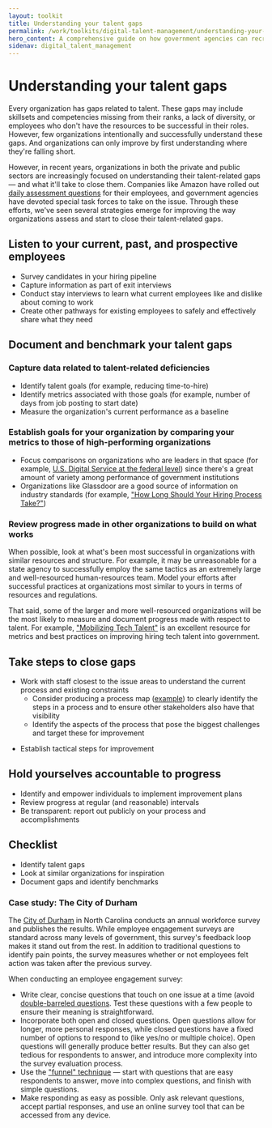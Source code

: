```yaml
---
layout: toolkit
title: Understanding your talent gaps
permalink: /work/toolkits/digital-talent-management/understanding-your-talent-gaps/
hero_content: A comprehensive guide on how government agencies can recruit, hire, onboard, and retain digital talent.
sidenav: digital_talent_management
---
```


# Understanding your talent gaps

Every organization has gaps related to talent. These gaps may include skillsets and competencies missing from their ranks, a lack of diversity, or employees who don't have the resources to be successful in their roles. However, few organizations intentionally and successfully understand these gaps. And organizations can only improve by first understanding where they're falling short.

However, in recent years, organizations in both the private and public sectors are increasingly focused on understanding their talent-related gaps &mdash; and what it'll take to close them. Companies like Amazon have rolled out [daily assessment
questions](https://www.cnbc.com/2018/03/30/amazon-employee-reaction-to-hr-programs-connections-forte.html) for their employees, and government agencies have devoted special task forces to take on the issue. Through these efforts, we've seen several strategies emerge for improving the way organizations assess and start to close their talent-related gaps.

## Listen to your current, past, and prospective employees

* Survey candidates in your hiring pipeline
* Capture information as part of exit interviews
* Conduct stay interviews to learn what current employees like and dislike about coming to work
* Create other pathways for existing employees to safely and effectively share what they need

## Document and benchmark your talent gaps

### Capture data related to talent-related deficiencies

* Identify talent goals (for example, reducing time-to-hire)
* Identify metrics associated with those goals (for example, number of days from job posting to start date)
* Measure the organization's current performance as a baseline

### Establish goals for your organization by comparing your metrics to those of high-performing organizations

* Focus comparisons on organizations who are leaders in that space (for example, [U.S. Digital Service at the federal level](https://www.govloop.com/new-hiring-pilot-could-help-agencies-find-qualified-candidates-faster/)) since there's a great amount of variety among performance of government institutions
* Organizations like Glassdoor are a good source of information on industry standards (for example, ["How Long Should Your Hiring Process Take?"](https://www.glassdoor.com/blog/how-long-should-interviews-take/))

### Review progress made in other organizations to build on what works

When possible, look at what's been most successful in organizations with similar resources and structure. For example, it may be unreasonable for a state agency to successfully employ the same tactics as an extremely large and well-resourced human-resources team. Model your efforts after successful practices at organizations most similar to yours in terms of resources and regulations.

That said, some of the larger and more well-resourced organizations will be the most likely to measure and document progress made with respect to talent. For example, ["Mobilizing Tech
Talent"](https://ourpublicservice.org/wp-content/uploads/2018/09/Mobilizing_Tech_Talent-2018.09.26.pdf) is an excellent resource for metrics and best practices on improving
hiring tech talent into government.

## Take steps to close gaps

* Work with staff closest to the issue areas to understand the current process and existing constraints
    * Consider producing a process map ([example](https://talentsum.com/wp-content/uploads/2015/04/candidate-journey-map.png)) to clearly identify the steps in a process and to ensure other stakeholders also have that visibility
    * Identify the aspects of the process that pose the biggest challenges and target these for improvement
- Establish tactical steps for improvement

## Hold yourselves accountable to progress

* Identify and empower individuals to implement improvement plans
* Review progress at regular (and reasonable) intervals
* Be transparent: report out publicly on your process and accomplishments

## Checklist

* Identify talent gaps
* Look at similar organizations for inspiration
* Document gaps and identify benchmarks

### Case study: The City of Durham

The [City of Durham](https://durhamnc.gov/) in North Carolina conducts an annual workforce survey and publishes the results. While employee engagement surveys are standard across many levels of government, this survey's feedback loop makes it stand out from the rest. In addition to traditional questions to identify pain points, the survey measures whether or not employees felt action was taken after the previous survey.

When conducting an employee engagement survey:

- Write clear, concise questions that touch on one issue at a time (avoid [double-barreled questions](https://en.wikipedia.org/wiki/Double-barreled_question). Test these questions with a few people to ensure their meaning is straightforward.
- Incorporate both open and closed questions. Open questions allow for longer, more personal responses, while closed questions have a fixed number of options to respond to (like yes/no or multiple choice). Open questions will generally produce better results. But they can also get tedious for respondents to answer, and introduce more complexity into the survey evaluation process.
- Use the ["funnel" technique](https://www.qualtrics.com/experience-management/research/question-sequence-flow-style/) &mdash; start with questions that are easy respondents to answer, move into complex questions, and finish with simple questions.
- Make responding as easy as possible. Only ask relevant questions, accept partial responses, and use an online survey tool that can be accessed from any device.
